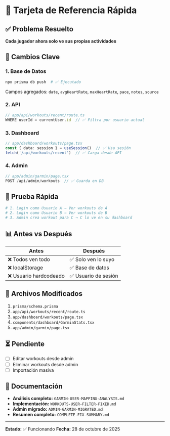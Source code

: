 # 🎯 Tarjeta de Referencia Rápida

## ✅ Problema Resuelto
**Cada jugador ahora solo ve sus propias actividades**

## 🔧 Cambios Clave

### 1. Base de Datos
```bash
npx prisma db push  # ✅ Ejecutado
```
Campos agregados: `date`, `avgHeartRate`, `maxHeartRate`, `pace`, `notes`, `source`

### 2. API
```typescript
// app/api/workouts/recent/route.ts
WHERE userId = currentUser.id  // ✅ Filtra por usuario actual
```

### 3. Dashboard
```typescript
// app/dashboard/workouts/page.tsx
const { data: session } = useSession()  // ✅ Usa sesión
fetch('/api/workouts/recent')  // ✅ Carga desde API
```

### 4. Admin
```typescript
// app/admin/garmin/page.tsx
POST /api/admin/workouts  // ✅ Guarda en DB
```

## 🧪 Prueba Rápida

```bash
# 1. Login como Usuario A → Ver workouts de A
# 2. Login como Usuario B → Ver workouts de B
# 3. Admin crea workout para C → C lo ve en su dashboard
```

## 📊 Antes vs Después

| Antes | Después |
|-------|---------|
| ❌ Todos ven todo | ✅ Solo ven lo suyo |
| ❌ localStorage | ✅ Base de datos |
| ❌ Usuario hardcodeado | ✅ Usuario de sesión |

## 📝 Archivos Modificados

1. `prisma/schema.prisma`
2. `app/api/workouts/recent/route.ts`
3. `app/dashboard/workouts/page.tsx`
4. `components/dashboard/GarminStats.tsx`
5. `app/admin/garmin/page.tsx`

## ⏳ Pendiente

- [ ] Editar workouts desde admin
- [ ] Eliminar workouts desde admin
- [ ] Importación masiva

## 📄 Documentación

- **Análisis completo:** `GARMIN-USER-MAPPING-ANALYSIS.md`
- **Implementación:** `WORKOUTS-USER-FILTER-FIXED.md`
- **Admin migrado:** `ADMIN-GARMIN-MIGRATED.md`
- **Resumen completo:** `COMPLETE-FIX-SUMMARY.md`

---

**Estado:** ✅ Funcionando
**Fecha:** 28 de octubre de 2025
